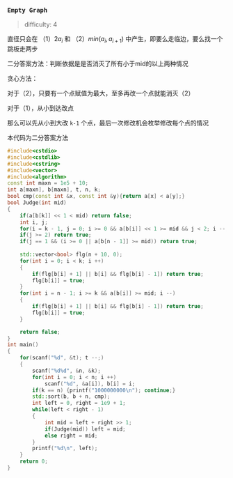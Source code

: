 ### `Empty Graph`

> difficulty: 4

直径只会在 （1）$2a_{i}$ 和 （2）$min(a_{i}, a_{i+1})$ 中产生，即要么走临边，要么找一个跳板走两步

二分答案方法：判断依据是是否消灭了所有小于mid的以上两种情况

贪心方法：

对于（2），只要有一个点赋值为最大，至多再改一个点就能消灭（2）

对于（1），从小到达改点

那么可以先从小到大改 `k-1` 个点，最后一次修改机会枚举修改每个点的情况

本代码为二分答案方法

```cpp
#include<cstdio>
#include<cstdlib>
#include<cstring>
#include<vector>
#include<algorithm>
const int maxn = 1e5 + 10;
int a[maxn], b[maxn], t, n, k;
bool cmp(const int &x, const int &y){return a[x] < a[y];}
bool Judge(int mid)
{
    if(a[b[k]] << 1 < mid) return false;
    int i, j;
    for(i = k - 1, j = 0; i >= 0 && a[b[i]] << 1 >= mid && j < 2; i --, j ++);
    if(j >= 2) return true;
    if(j == 1 && (i >= 0 || a[b[n - 1]] >= mid)) return true;
    
    std::vector<bool> flg(n + 10, 0);
    for(int i = 0; i < k; i ++)
    {
        if(flg[b[i] + 1] || b[i] && flg[b[i] - 1]) return true;
        flg[b[i]] = true;
    }
    for(int i = n - 1; i >= k && a[b[i]] >= mid; i --)
    {
        if(flg[b[i] + 1] || b[i] && flg[b[i] - 1]) return true;
        flg[b[i]] = true;
    }

    return false;
}
int main()
{
    for(scanf("%d", &t); t --;)
    {
        scanf("%d%d", &n, &k);
        for(int i = 0; i < n; i ++)
            scanf("%d", &a[i]), b[i] = i;
        if(k == n) {printf("1000000000\n"); continue;}
        std::sort(b, b + n, cmp);
        int left = 0, right = 1e9 + 1;
        while(left < right - 1)
        {
            int mid = left + right >> 1;
            if(Judge(mid)) left = mid;
            else right = mid;
        }
        printf("%d\n", left);
    }
    return 0;
}
```

